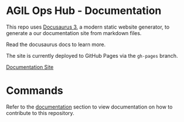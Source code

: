 # AGIL Ops Hub - Documentation

This repo uses [Docusaurus 3](https://docusaurus.io/), a modern static website generator, to generate a our
documentation site from markdown files.

Read the docusaurus docs to learn more.

The site is currently deployed to GitHub Pages via the `gh-pages` branch.

[Documentation Site](https://mssfoobar.github.io/docs/)

# Commands

Refer to the [documentation](https://mssfoobar.github.io/docs/stable/contributing/documentation/overview) section to
view documentation on how to contribute to this repository.
